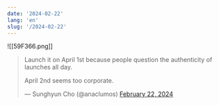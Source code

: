 ```yaml
---
date: '2024-02-22'
lang: 'en'
slug: '/2024-02-22'
---
```


![[59F366.png]]

<blockquote class="twitter-tweet">

Launch it on April 1st because people question the authenticity of launches all day.

April 2nd seems too corporate.

&mdash; Sunghyun Cho (@anaclumos) [February 22, 2024](https://twitter.com/anaclumos/status/1760802746826187083?ref_src=twsrc%5Etfw)

</blockquote>
